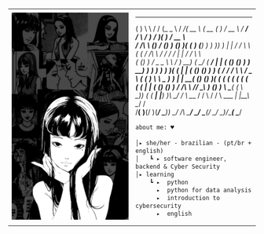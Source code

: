
<table>
    <tr>
        <td style="width: 50%;">
            <img src="https://github.com/amberploencio/amberploencio/blob/main/279a7dbb7b58444d155aff3c7415587e.jpg" alt="Tommie" style="width: 100%; border: none;"/>
        </td>
        <td style="width: -10%; vertical-align: top;">
            <p style="font-family: monospace; font-size: 2px;">



   ____      __    __    ______    _____ ______     _____  _____       ____     _____     __      _   ____  _____   ____    
  (    )     \ \  / /   (_   _ \  / ___/(   __ \   (  __ \(_   _)     / __ \   / ___/    /  \    / ) / ___)(_   _) / __ \   
  / /\ \     () \/ ()     ) (_) )( (__   ) (__) )   ) )_) ) | |      / /  \ \ ( (__     / /\ \  / / / /      | |  / /  \ \  
 ( (__) )    / _  _ \     \   _/  ) __) (    __/   (  ___/  | |     ( ()  () ) ) __)    ) ) ) ) ) )( (       | | ( ()  () ) 
  )    (    / / \/ \ \    /  _ \ ( (     ) \ \  _   ) )     | |   __( ()  () )( (      ( ( ( ( ( ( ( (       | | ( ()  () ) 
 /  /\  \  /_/      \_\  _) (_) ) \ \___( ( \ \_)) ( (    __| |___) )\ \__/ /  \ \___  / /  \ \/ /  \ \___  _| |__\ \__/ /  
/__(  )__\(/          \)(______/   \____\)_) \__/  /__\   \________/  \____/    \____\(_/    \__/    \____)/_____( \____/   
                                                                                                                            


</p>
                                                                                                      

                                                                                                       
        
    about me: ♥︎
    
    │▸ she/her - brazilian - (pt/br + english)
    │   ┗ ▸ software engineer, backend & Cyber Security
    │▸ learning
        ┗ ▸  python
          ▸  python for data analysis
          ▸  introduction to cybersecurity
          ▸  english







</tr>
 </table>

